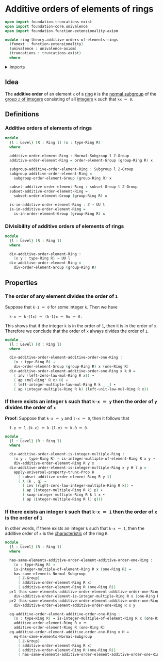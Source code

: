 # Additive orders of elements of rings

```agda
open import foundation.truncations-exist
open import foundation-core.univalence
open import foundation.function-extensionality-axiom

module ring-theory.additive-orders-of-elements-rings
  (funext : function-extensionality)
  (univalence : univalence-axiom)
  (truncations : truncations-exist)
  where
```

<details><summary>Imports</summary>

```agda
open import elementary-number-theory.group-of-integers funext univalence truncations
open import elementary-number-theory.integers

open import foundation.action-on-identifications-functions
open import foundation.dependent-pair-types
open import foundation.identity-types funext
open import foundation.propositional-truncations funext univalence
open import foundation.universe-levels

open import group-theory.normal-subgroups funext univalence truncations
open import group-theory.orders-of-elements-groups funext univalence truncations
open import group-theory.subgroups funext univalence truncations
open import group-theory.subsets-groups funext univalence truncations

open import ring-theory.integer-multiples-of-elements-rings funext univalence truncations
open import ring-theory.rings funext univalence truncations
```

</details>

## Idea

The **additive order** of an element `x` of a [ring](ring-theory.rings.md) `R`
is the [normal subgroup](group-theory.normal-subgroups.md) of the
[group `ℤ` of integers](elementary-number-theory.group-of-integers.md)
consisting of all [integers](elementary-number-theory.integers.md) `k` such that
`kx ＝ 0`.

## Definitions

### Additive orders of elements of rings

```agda
module _
  {l : Level} (R : Ring l) (x : type-Ring R)
  where

  additive-order-element-Ring : Normal-Subgroup l ℤ-Group
  additive-order-element-Ring = order-element-Group (group-Ring R) x

  subgroup-additive-order-element-Ring : Subgroup l ℤ-Group
  subgroup-additive-order-element-Ring =
    subgroup-order-element-Group (group-Ring R) x

  subset-additive-order-element-Ring : subset-Group l ℤ-Group
  subset-additive-order-element-Ring =
    subset-order-element-Group (group-Ring R) x

  is-in-additive-order-element-Ring : ℤ → UU l
  is-in-additive-order-element-Ring =
    is-in-order-element-Group (group-Ring R) x
```

### Divisibility of additive orders of elements of rings

```agda
module _
  {l : Level} (R : Ring l)
  where

  div-additive-order-element-Ring :
    (x y : type-Ring R) → UU l
  div-additive-order-element-Ring =
    div-order-element-Group (group-Ring R)
```

## Properties

### The order of any element divides the order of `1`

Suppose that `k·1 ＝ 0` for some integer `k`. Then we have

```text
  k·x ＝ k·(1x) ＝ (k·1)x ＝ 0x ＝ 0.
```

This shows that if the integer `k` is in the order of `1`, then it is in the
order of `x`. Therefore we conclude that the order of `x` always divides the
order of `1`.

```agda
module _
  {l : Level} (R : Ring l)
  where

  div-additive-order-element-additive-order-one-Ring :
    (x : type-Ring R) →
    div-order-element-Group (group-Ring R) x (one-Ring R)
  div-additive-order-element-additive-order-one-Ring x k H =
    ( inv (left-zero-law-mul-Ring R x)) ∙
    ( ap (mul-Ring' R x) H) ∙
    ( left-integer-multiple-law-mul-Ring R k _ _) ∙
    ( ap (integer-multiple-Ring R k) (left-unit-law-mul-Ring R x))
```

### If there exists an integer `k` such that `k·x ＝ y` then the order of `y` divides the order of `x`

**Proof:** Suppose that `k·x ＝ y` and `l·x ＝ 0`, then it follows that

```text
  l·y ＝ l·(k·x) ＝ k·(l·x) ＝ k·0 ＝ 0.
```

```agda
module _
  {l : Level} (R : Ring l)
  where

  div-additive-order-element-is-integer-multiple-Ring :
    (x y : type-Ring R) → is-integer-multiple-of-element-Ring R x y →
    div-additive-order-element-Ring R y x
  div-additive-order-element-is-integer-multiple-Ring x y H l p =
    apply-universal-property-trunc-Prop H
      ( subset-additive-order-element-Ring R y l)
      ( λ (k , q) →
        ( inv (right-zero-law-integer-multiple-Ring R k)) ∙
        ( ap (integer-multiple-Ring R k) p) ∙
        ( swap-integer-multiple-Ring R k l x ∙
        ( ap (integer-multiple-Ring R l) q)))
```

### If there exists an integer `k` such that `k·x ＝ 1` then the order of `x` is the order of `1`

In other words, if there exists an integer `k` such that `k·x ＝ 1`, then the
additive order of `x` is the
[characteristic](ring-theory.characteristics-rings.md) of the ring `R`.

```agda
module _
  {l : Level} (R : Ring l)
  where

  has-same-elements-additive-order-element-additive-order-one-Ring :
    (x : type-Ring R) →
    is-integer-multiple-of-element-Ring R x (one-Ring R) →
    has-same-elements-Normal-Subgroup
      ( ℤ-Group)
      ( additive-order-element-Ring R x)
      ( additive-order-element-Ring R (one-Ring R))
  pr1 (has-same-elements-additive-order-element-additive-order-one-Ring x H y) =
    div-additive-order-element-is-integer-multiple-Ring R x (one-Ring R) H y
  pr2 (has-same-elements-additive-order-element-additive-order-one-Ring x H y) =
    div-additive-order-element-additive-order-one-Ring R x y

  eq-additive-order-element-additive-order-one-Ring :
    (x : type-Ring R) → is-integer-multiple-of-element-Ring R x (one-Ring R) →
    additive-order-element-Ring R x ＝
    additive-order-element-Ring R (one-Ring R)
  eq-additive-order-element-additive-order-one-Ring x H =
    eq-has-same-elements-Normal-Subgroup
      ( ℤ-Group)
      ( additive-order-element-Ring R x)
      ( additive-order-element-Ring R (one-Ring R))
      ( has-same-elements-additive-order-element-additive-order-one-Ring x H)
```
